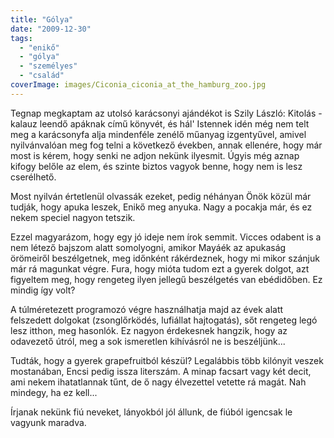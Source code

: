 ```yaml
---
title: "Gólya"
date: "2009-12-30"
tags: 
  - "enikő"
  - "gólya"
  - "személyes"
  - "család"
coverImage: images/Ciconia_ciconia_at_the_hamburg_zoo.jpg
---
```


Tegnap megkaptam az utolsó karácsonyi ajándékot is Szily László: Kitolás - kalauz leendő apáknak című könyvét, és hál' Istennek idén még nem telt meg a karácsonyfa alja mindenféle zenélő műanyag izgentyűvel, amivel nyilvánvalóan meg fog telni a következő években, annak ellenére, hogy már most is kérem, hogy senki ne adjon nekünk ilyesmit. Úgyis még aznap kifogy belőle az elem, és szinte biztos vagyok benne, hogy nem is lesz cserélhető.

Most nyilván értetlenül olvassák ezeket, pedig néhányan Önök közül már tudják, hogy apuka leszek, Enikő meg anyuka. Nagy a pocakja már, és ez nekem speciel nagyon tetszik.

Ezzel magyarázom, hogy egy jó ideje nem írok semmit. Vicces odabent is a nem létező bajszom alatt somolyogni, amikor Mayáék az apukaság örömeiről beszélgetnek, meg időnként rákérdeznek, hogy mi mikor szánjuk már rá magunkat végre. Fura, hogy mióta tudom ezt a gyerek dolgot, azt figyeltem meg, hogy rengeteg ilyen jellegű beszélgetés van ebédidőben. Ez mindig így volt?

A túlméretezett programozó végre használhatja majd az évek alatt felszedett dolgokat (zsonglőrködés, lufiállat hajtogatás), sőt rengeteg legó lesz itthon, meg hasonlók. Ez nagyon érdekesnek hangzik, hogy az odavezető útról, meg a sok ismeretlen kihívásról ne is beszéljünk...

Tudták, hogy a gyerek grapefruitból készül? Legalábbis több kilónyit veszek mostanában, Encsi pedig issza literszám. A minap facsart vagy két decit, ami nekem ihatatlannak tűnt, de ő nagy élvezettel vetette rá magát. Nah mindegy, ha ez kell...

Írjanak nekünk fiú neveket, lányokból jól állunk, de fiúból igencsak le vagyunk maradva.
